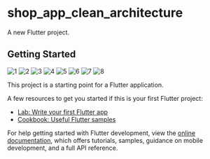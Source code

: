 # shop_app_clean_architecture

A new Flutter project.

## Getting Started
![1](https://github.com/khuderhasan/E-commerce-clean-architecture/assets/104022210/2012a644-8529-408f-8ddf-813741e6e02c)
![2](https://github.com/khuderhasan/E-commerce-clean-architecture/assets/104022210/42246c07-2219-4e1b-9136-73271dbaba16)
![3](https://github.com/khuderhasan/E-commerce-clean-architecture/assets/104022210/d9218695-6653-44cf-b5d9-4a92cbd30d58)
![4](https://github.com/khuderhasan/E-commerce-clean-architecture/assets/104022210/5df62f29-b836-46f9-b3ed-cdcb83b0757f)
![5](https://github.com/khuderhasan/E-commerce-clean-architecture/assets/104022210/191c2fc7-0064-420f-a19e-e45937e76986)
![6](https://github.com/khuderhasan/E-commerce-clean-architecture/assets/104022210/893593bb-ac4b-4f78-b099-0de7a49ecc63)
![7](https://github.com/khuderhasan/E-commerce-clean-architecture/assets/104022210/5be33d92-0bba-4e8e-8d3e-a0199c786a47)
![8](https://github.com/khuderhasan/E-commerce-clean-architecture/assets/104022210/e89058e0-8c7a-4b68-8f11-429baf49909b)

This project is a starting point for a Flutter application.

A few resources to get you started if this is your first Flutter project:

- [Lab: Write your first Flutter app](https://docs.flutter.dev/get-started/codelab)
- [Cookbook: Useful Flutter samples](https://docs.flutter.dev/cookbook)

For help getting started with Flutter development, view the
[online documentation](https://docs.flutter.dev/), which offers tutorials,
samples, guidance on mobile development, and a full API reference.
